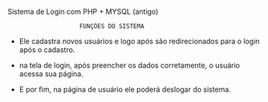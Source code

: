 Sistema de Login com  PHP + MYSQL (antigo)

						FUNÇÕES DO SISTEMA

- Ele cadastra novos usuários e logo após são redirecionados para o login após o cadastro.

- na tela de login, após preencher os dados corretamente, o usuário acessa sua página.

- E por fim, na página de usuário ele poderá deslogar do sistema.
